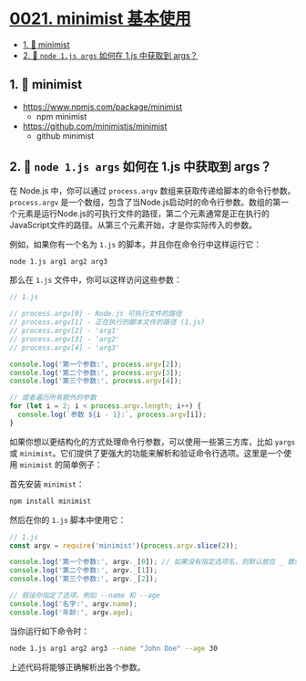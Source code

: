 # [0021. minimist 基本使用](https://github.com/Tdahuyou/TNotes.nodejs/tree/main/notes/0021.%20minimist%20%E5%9F%BA%E6%9C%AC%E4%BD%BF%E7%94%A8)

<!-- region:toc -->

- [1. 🔗 minimist](#1--minimist)
- [2. 🤖 `node 1.js args` 如何在 1.js 中获取到 args？](#2--node-1js-args-如何在-1js-中获取到-args)

<!-- endregion:toc -->

## 1. 🔗 minimist

- https://www.npmjs.com/package/minimist
  - npm minimist
- https://github.com/minimistjs/minimist
  - github minimist

## 2. 🤖 `node 1.js args` 如何在 1.js 中获取到 args？

在 Node.js 中，你可以通过 `process.argv` 数组来获取传递给脚本的命令行参数。`process.argv` 是一个数组，包含了当Node.js启动时的命令行参数。数组的第一个元素是运行Node.js的可执行文件的路径，第二个元素通常是正在执行的JavaScript文件的路径。从第三个元素开始，才是你实际传入的参数。

例如，如果你有一个名为 `1.js` 的脚本，并且你在命令行中这样运行它：

```bash
node 1.js arg1 arg2 arg3
```

那么在 `1.js` 文件中，你可以这样访问这些参数：

```javascript
// 1.js

// process.argv[0] - Node.js 可执行文件的路径
// process.argv[1] - 正在执行的脚本文件的路径 (1.js)
// process.argv[2] - 'arg1'
// process.argv[3] - 'arg2'
// process.argv[4] - 'arg3'

console.log('第一个参数:', process.argv[2]);
console.log('第二个参数:', process.argv[3]);
console.log('第三个参数:', process.argv[4]);

// 或者遍历所有额外的参数
for (let i = 2; i < process.argv.length; i++) {
  console.log(`参数 ${i - 1}:`, process.argv[i]);
}
```

如果你想以更结构化的方式处理命令行参数，可以使用一些第三方库，比如 `yargs` 或 `minimist`。它们提供了更强大的功能来解析和验证命令行选项。这里是一个使用 `minimist` 的简单例子：

首先安装 `minimist`：

```bash
npm install minimist
```

然后在你的 `1.js` 脚本中使用它：

```javascript
// 1.js
const argv = require('minimist')(process.argv.slice(2));

console.log('第一个参数:', argv._[0]); // 如果没有指定选项名，则默认放在 _ 数组中
console.log('第二个参数:', argv._[1]);
console.log('第三个参数:', argv._[2]);

// 假设你指定了选项，例如 --name 和 --age
console.log('名字:', argv.name);
console.log('年龄:', argv.age);
```

当你运行如下命令时：

```bash
node 1.js arg1 arg2 arg3 --name "John Doe" --age 30
```

上述代码将能够正确解析出各个参数。
